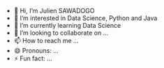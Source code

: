 - 👋 Hi, I’m Julien SAWADOGO
- 👀 I’m interested in Data Science, Python and Java
- 🌱 I’m currently learning Data Science
- 💞️ I’m looking to collaborate on ...
- 📫 How to reach me ...
- 😄 Pronouns: ...
- ⚡ Fun fact: ...

<!---
SAWAjulco/SAWAjulco is a ✨ special ✨ repository because its `README.md` (this file) appears on your GitHub profile.
You can click the Preview link to take a look at your changes.
--->
